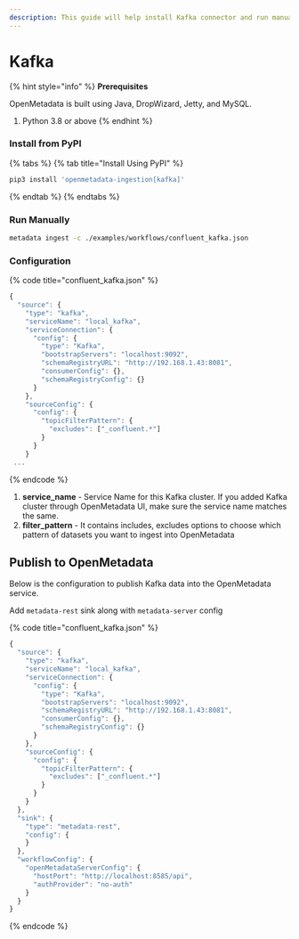 ```yaml
---
description: This guide will help install Kafka connector and run manually
---
```


# Kafka

{% hint style="info" %}
**Prerequisites**

OpenMetadata is built using Java, DropWizard, Jetty, and MySQL.

1. Python 3.8 or above
{% endhint %}

### Install from PyPI

{% tabs %}
{% tab title="Install Using PyPI" %}
```bash
pip3 install 'openmetadata-ingestion[kafka]'
```
{% endtab %}
{% endtabs %}

### Run Manually

```bash
metadata ingest -c ./examples/workflows/confluent_kafka.json
```

### Configuration

{% code title="confluent_kafka.json" %}
```javascript
{
  "source": {
    "type": "kafka",
    "serviceName": "local_kafka",
    "serviceConnection": {
      "config": {
        "type": "Kafka",
        "bootstrapServers": "localhost:9092",
        "schemaRegistryURL": "http://192.168.1.43:8081",
        "consumerConfig": {},
        "schemaRegistryConfig": {}
      }
    },
    "sourceConfig": {
      "config": {
        "topicFilterPattern": {
          "excludes": ["_confluent.*"]
        }
      }
    }
 ...
```
{% endcode %}

1. **service\_name** - Service Name for this Kafka cluster. If you added Kafka cluster through OpenMetadata UI, make sure the service name matches the same.
2. **filter\_pattern** - It contains includes, excludes options to choose which pattern of datasets you want to ingest into OpenMetadata

## Publish to OpenMetadata

Below is the configuration to publish Kafka data into the OpenMetadata service.

Add `metadata-rest` sink along with `metadata-server` config

{% code title="confluent_kafka.json" %}
```javascript
{
  "source": {
    "type": "kafka",
    "serviceName": "local_kafka",
    "serviceConnection": {
      "config": {
        "type": "Kafka",
        "bootstrapServers": "localhost:9092",
        "schemaRegistryURL": "http://192.168.1.43:8081",
        "consumerConfig": {},
        "schemaRegistryConfig": {}
      }
    },
    "sourceConfig": {
      "config": {
        "topicFilterPattern": {
          "excludes": ["_confluent.*"]
        }
      }
    }
  },
  "sink": {
    "type": "metadata-rest",
    "config": {
    }
  },
  "workflowConfig": {
    "openMetadataServerConfig": {
      "hostPort": "http://localhost:8585/api",
      "authProvider": "no-auth"
    }
  }
}
```
{% endcode %}
